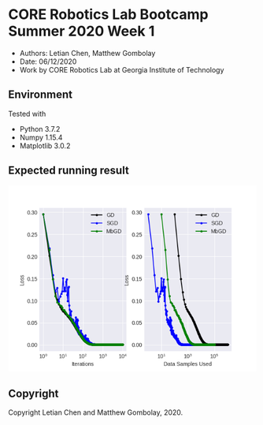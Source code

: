 # CORE Robotics Lab Bootcamp Summer 2020 Week 1

- Authors: Letian Chen, Matthew Gombolay
- Date: 06/12/2020
- Work by CORE Robotics Lab at Georgia Institute of Technology

## Environment
Tested with
- Python 3.7.2
- Numpy 1.15.4
- Matplotlib 3.0.2 

## Expected running result
![expected_resulting_figure](week1.png)

## Copyright
Copyright Letian Chen and Matthew Gombolay, 2020.
